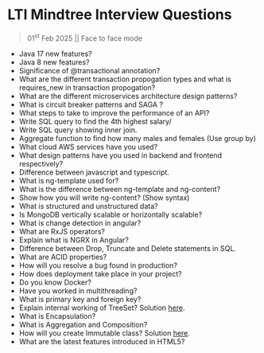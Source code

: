 # LTI Mindtree Interview Questions

> 01<sup>st</sup> Feb 2025 || Face to face mode

- Java 17 new features?
- Java 8 new features?
- Significance of @transactional annotation?
- What are the different transaction propogation types and what is requires_new in transaction propogation?
- What are the different microservices architecture design patterns?
- What is circuit breaker patterns and SAGA ?
- What steps to take to improve the performance of an API?
- Write SQL query to find the 4th highest salary/
- Write SQL query showing inner join.
- Aggregate function to find how many males and females (Use group by)
- What cloud AWS services have you used?
- What design patterns have you used in backend and frontend respectively?
- Difference between javascript and typescript.
- What is ng-template used for?
- What is the difference between ng-template and ng-content?
- Show how you will write ng-content? (Show syntax)
- What is structured and unstructured data?
- Is MongoDB vertically scalable or horizontally scalable? 
- What is change detection in angular?
- What are RxJS operators?
- Explain what is NGRX in Angular?
- Difference between Drop, Truncate and Delete statements in SQL.
- What are ACID properties?
- How will you resolve a bug found in production?
- How does deployment take place in your project?
- Do you know Docker?
- Have you worked in multithreading? 
- What is primary key and foreign key?
- Explain internal working of TreeSet? Solution [here](https://www.javatpoint.com/how-treeset-works-internally-in-java).
- What is Encapsulation?
- What is Aggregation and Composition?
- How will you create Immutable class? Solution [here](https://www.geeksforgeeks.org/create-immutable-class-java/).
- What are the latest features introduced in HTML5?
